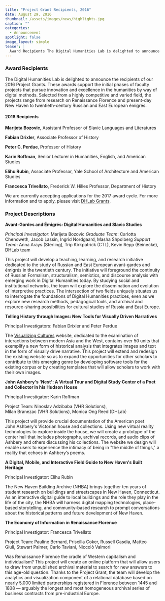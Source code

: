 ```yaml
---
title: "Project Grant Recipients, 2016"
date: August 29, 2016
thumbnail: /assets/images/news/highlights.jpg
caption: ""
categories: 
  - Announcement
spotlight: false 
image_layout: simple
teaser: |
  Award Recipients The Digital Humanities Lab is delighted to announce the recipients of our 2016 Project Grants. These awards support the initial phases of faculty projects that pursue innovation...
---
```


### Award Recipients

The Digital Humanities Lab is delighted to announce the recipients of our 2016 Project Grants. These awards support the initial phases of faculty projects that pursue innovation and excellence in the humanities by way of digital methods. Selected from a highly competitive and varied field, the projects range from research on Renaissance Florence and present-day New Haven to twentieth-century Russian and East European émigrés.

#### 2016 Recipients

**Marijeta Bozovic**, Assistant Professor of Slavic Languages and Literatures  

**Fabian Drixler**, Associate Professor of History  

**Peter C. Perdue**, Professor of History 

**Karin Roffman**, Senior Lecturer in Humanities, English, and American Studies  

**Elihu Rubin**, Associate Professor, Yale School of Architecture and American Studies  

**Francesca Trivellato**, Frederick W. Hilles Professor, Department of History

We are currently accepting applications for the 2017 award cycle. For more information and to apply, please visit [DHLab Grants](http://web.library.yale.edu/dhlab/grants).

### Project Descriptions

**Avant-Gardes and Émigrés: Digital Humanities and Slavic Studies**

*Principal Investigator*: Marijeta Bozovic
*Graduate Team*: Carlotta Chenoweth, Jacob Lassin, Ingrid Nordgaard, Masha Shpolberg
*Support Team*: Anna Arays (Sterling), Trip Kirkpatrick (CTL), Kevin Repp (Beinecke), DHLab team

This project will develop a teaching, learning, and research initiative dedicated to the study of Russian and East European avant-gardes and émigrés in the twentieth century. The initiative will foreground the continuity of Russian Formalism, structuralism, semiotics, and discourse analysis with emerging work in Digital Humanities today. By studying social and institutional networks, the team will explore the dissemination and evolution of interpretive practices. The intersection of two fields uniquely situates us to interrogate the foundations of Digital Humanities practices, even as we explore new research methods, pedagogical tools, and archival and resource-sharing possibilities for cultural studies of Russia and East Europe.

**Telling History through Images: New Tools for Visually Driven Narratives**

Principal Investigators: Fabian Drixler and Peter Perdue

The [Visualizing Cultures](http://visualizingcultures.mit.edu) website, dedicated to the examination of interactions between modern Asia and the West, contains over 50 units that exemplify a new form of historical analysis that integrates images and text in the form of visually drive narrative. This project will extend and redesign the existing website so as to expand the opportunities for other scholars to contribute to this emerging genre by developing software tools for the existing corpus or by creating templates that will allow scholars to work with their own images.

**John Ashbery's 'Nest': A Virtual Tour and Digital Study Center of a Poet and Collector in his Hudson House**

Principal Investigator: Karin Roffman

Project Team: Ninoslav Adzibaba (VHR Solutions), Milan Branezac (VHR Solutions), Monica Ong Reed (DHLab)

This project will provide ​crucial documentation of the American poet John Ashbery's Victorian house and collections. Using new virtual reality technologies to explore inside the house, we will create a prototype of the center hall that includes photographs, archival records, and audio clips of Ashbery and others discussing his collections. The website we design will enable users to experience the intimacy of being in "the middle of things," a reality that echoes in Ashbery’s poems.

**A Digital, Mobile, and Interactive Field Guide to New Haven's Built Heritage**

Principal Investigator: Elihu Rubin

The New Haven Building Archive (NHBA) brings together ten years of student research on buildings and streetscapes in New Haven, Connecticut. As an interactive digital guide to local buildings and the role they play in the life of the city, the NHBA will harness digital mapping technologies, place-based storytelling, and community-based research to prompt conversations about the historical patterns and future development of New Haven.

**The Economy of Information in Renaissance Florence**

Principal Investigator: Francesca Trivellato

Project Team: Pauline Bernard, Priscilla Coker, Russell Gasdia, Matteo Giuli, Stewart Palmer, Carlo Taviani, Niccolò Valmori

Was Renaissance Florence the cradle of Western capitalism and individualism? This project will create an online platform that will allow users to draw from unpublished archival material to search for new answers to this age-old question. Thanks to the Project Grant, the team will develop the analytics and visualization component of a relational database based on nearly 5,000 limited partnerships registered in Florence between 1445 and 1808 — arguably the longest and most homogeneous archival series of business contracts from pre-industrial Europe.